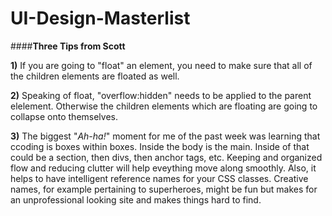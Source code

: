 # UI-Design-Masterlist

####**Three Tips from Scott**

**1)** If you are going to "float" an element, you need to make sure that all of the children elements are floated as well.

**2)** Speaking of float, "overflow:hidden" needs to be applied to the parent elelement. Otherwise the children elements which are floating are going to collapse onto themselves.

**3)** The biggest "_Ah-ha!_" moment for me of the past week was learning that ccoding is boxes within boxes. Inside the body is the main. Inside of that could be a section, then divs, then anchor tags, etc. Keeping and organized flow and reducing clutter will help eveything move along smoothly. Also, it helps to have intelligent reference names for your CSS classes. Creative names, for example pertaining to superheroes, might be fun but makes for an unprofessional looking site and makes things hard to find. 